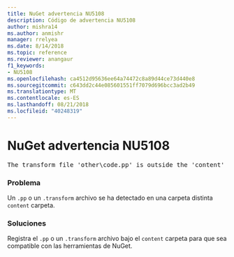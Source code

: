 ```yaml
---
title: NuGet advertencia NU5108
description: Código de advertencia NU5108
author: mishra14
ms.author: anmishr
manager: rrelyea
ms.date: 8/14/2018
ms.topic: reference
ms.reviewer: anangaur
f1_keywords:
- NU5108
ms.openlocfilehash: ca4512d95636ee64a74472c8a89d44ce73d440e8
ms.sourcegitcommit: c643dd2c44e085601551ff7079d696bcc3ad2b49
ms.translationtype: MT
ms.contentlocale: es-ES
ms.lasthandoff: 08/21/2018
ms.locfileid: "40248319"
---
```

# <a name="nuget-warning-nu5108"></a>NuGet advertencia NU5108
<pre>The transform file 'other\code.pp' is outside the 'content' folder and hence will not be transformed during installation of this package. Move it into the 'content' folder.</pre>

### <a name="issue"></a>Problema

Un `.pp` o un `.transform` archivo se ha detectado en una carpeta distinta `content` carpeta.


### <a name="solution"></a>Soluciones

Registra el `.pp` o un `.transform` archivo bajo el `content` carpeta para que sea compatible con las herramientas de NuGet.

